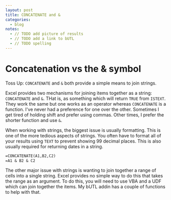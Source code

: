 ```yaml
---
layout: post
title: CONCATENATE and &
categories:
  - blog
notes:
  - // TODO add picture of results
  - // TODO add a link to bUTL
  - // TODO spelling
---
```


# Concatenation vs the & symbol

Toss Up: `CONCATENATE` and `&` both provide a simple means to join strings.

Excel provides two mechanisms for joining items together as a string: `CONCATENATE` and `&`. THat is, as something which will return `TRUE` from `ISTEXT`. They work the same but one works as an operator whereas `CONCATENATE` is a function. I've never had a preference for one over the other. Sometimes I get tired of holding shift and prefer using commas. Other times, I prefer the shorter function and use `&`.

When working with strings, the biggest issue is usually formatting. This is one of the more tedious aspects of strings. You often have to format all of your results using `TEXT` to prevent showing 99 decimal places. This is also usually required for returning dates in a string.

```txt
=CONCATENATE(A1,B2,C2)
=A1 & B2 & C2
```

The other major issue with strings is wanting to join together a range of cells into a single string. Excel provides no simple way to do this that takes the range as an argument. To do this, you will need to use VBA and a UDF which can join together the items. My bUTL addin has a couple of functions to help with that.
